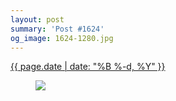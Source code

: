 ```yaml
---
layout: post
summary: 'Post #1624'
og_image: 1624-1280.jpg
---
```


<p>
 <time>
  <a href="/1624">
   {{ page.date | date: "%B %-d, %Y" }}
  </a>
 </time>
 <a href="/1624">
  <figure data-taken="4/8/2022">
   <img sizes="(min-width: 700px) 50vw, calc(100vw - 2rem)" src="{{ site.assets_url }}/1624-640.jpg" srcset="{{ site.assets_url }}/1624-320.jpg 320w, {{ site.assets_url }}/1624-640.jpg 640w, {{ site.assets_url }}/1624-960.jpg 960w, {{ site.assets_url }}/1624-1280.jpg 1280w"/>
  </figure>
 </a>
</p>
